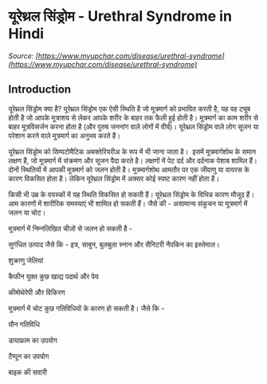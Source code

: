 # यूरेथ्रल सिंड्रोम - Urethral Syndrome in Hindi
_Source: [https://www.myupchar.com/disease/urethral-syndrome](https://www.myupchar.com/disease/urethral-syndrome)_

## Introduction
यूरेथ्रल सिंड्रोम क्या है?
यूरेथ्रल सिंड्रोम एक ऐसी स्थिति है जो मूत्रमार्ग को प्रभावित करती है, यह वह ट्यूब होती है जो आपके मूत्राशय से लेकर आपके शरीर के बाहर तक फैली हुई होती है। मूत्रमार्ग का काम शरीर से बाहर मूत्रविसर्जन करना होता है (और ​​पुरुष जननांग वाले लोगों में वीर्य)। यूरेथ्रल सिंड्रोम वाले लोग सूजन या परेशान करने वाले मूत्रमार्ग का अनुभव करते हैं। 
यूरेथ्रल सिंड्रोम को सिम्पटोमैटिक अबक्तेरियरीअ के रूप में भी जाना जाता है।  इसमें मूत्रमार्गशोथ के समान लक्षण हैं, जो मूत्रमार्ग में संक्रमण और सूजन पैदा करते है। लक्षणों में पेट दर्द और दर्दनाक पेशाब शामिल हैं। दोनों स्थितियों में आपकी मूत्रमार्ग को जलन होती है। मूत्रमार्गशोथ आमतौर पर एक जीवाणु या वायरस के कारण विकसित होता है। लेकिन यूरेथ्रल सिंड्रोम में अक्सर कोई स्पष्ट कारण नहीं होता है।
किसी भी उम्र के वयस्कों में यह स्थिति विकसित हो सकती हैं। यूरेथ्रल सिंड्रोम के विभिन्न कारण मौजूद हैं। आम कारणों में शारीरिक समस्याएं भी शामिल हो सकती हैं। जैसे की - असामान्य संकुचन या मूत्रमार्ग में जलन या चोट। 
मूत्रमार्ग में निम्नलिखित चीज़ों से जलन हो सकती है - 
सुगंधित उत्पाद जैसे कि - इत्र, साबुन, बुलबुला स्नान और सैनिटरी नैपकिन का इस्तेमाल। 
शुक्राणु जेलियां
कैफीन युक्त कुछ खाद्य पदार्थ और पेय
कीमोथेरेपी और विकिरण
मूत्रमार्ग में चोट कुछ गतिविधियों के कारण हो सकती है। जैसे कि -
यौन गतिविधि
डायाफ्राम का उपयोग 
टैम्पून का उपयोग
बाइक की सवारी


